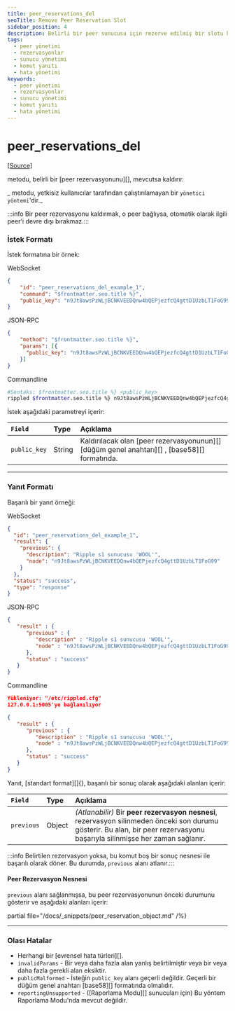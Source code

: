 ```yaml
---
title: peer_reservations_del
seoTitle: Remove Peer Reservation Slot
sidebar_position: 4
description: Belirli bir peer sunucusu için rezerve edilmiş bir slotu kaldırma işlemi hakkında bilgi sağlar. Komut yapılandırması ve yanıt formatı ile olası hataları içerir.
tags: 
  - peer yönetimi
  - rezervasyonlar
  - sunucu yönetimi
  - komut yanıtı
  - hata yönetimi
keywords: 
  - peer yönetimi
  - rezervasyonlar
  - sunucu yönetimi
  - komut yanıtı
  - hata yönetimi
---
```


# peer_reservations_del
[[Source]](https://github.com/XRPLF/rippled/blob/4a1148eb2849513dd1e7ae080288fd47ab57a376/src/ripple/rpc/handlers/Reservations.cpp#L89 "Source")

metodu, belirli bir [peer rezervasyonunu][], mevcutsa kaldırır.

_ metodu, yetkisiz kullanıcılar tarafından çalıştırılamayan bir `yönetici yöntemi`'dir._

:::info Bir peer rezervasyonu kaldırmak, o peer bağlıysa, otomatik olarak ilgili peer'i devre dışı bırakmaz.:::

### İstek Formatı

İstek formatına bir örnek:



WebSocket
```json
{
    "id": "peer_reservations_del_example_1",
    "command": "$frontmatter.seo.title %}",
    "public_key": "n9Jt8awsPzWLjBCNKVEEDQnw4bQEPjezfcQ4gttD1UzbLT1FoG99"
}
```


JSON-RPC
```json
{
    "method": "$frontmatter.seo.title %}",
    "params": [{
      "public_key": "n9Jt8awsPzWLjBCNKVEEDQnw4bQEPjezfcQ4gttD1UzbLT1FoG99"
    }]
}
```


Commandline
```sh
#Sentaks: $frontmatter.seo.title %} <public_key>
rippled $frontmatter.seo.title %} n9Jt8awsPzWLjBCNKVEEDQnw4bQEPjezfcQ4gttD1UzbLT1FoG99
```




İstek aşağıdaki parametreyi içerir:

| `Field`     | Type                      | Açıklama                        |
|:------------|:--------------------------|:-----------------------------------|
| `public_key` | String | Kaldırılacak olan [peer rezervasyonunun][] [düğüm genel anahtarı][] , [base58][] formatında. |

---

### Yanıt Formatı

Başarılı bir yanıt örneği:



WebSocket
```json
{
  "id": "peer_reservations_del_example_1",
  "result": {
    "previous": {
      "description": "Ripple s1 sunucusu 'WOOL'",
      "node": "n9Jt8awsPzWLjBCNKVEEDQnw4bQEPjezfcQ4gttD1UzbLT1FoG99"
    }
  },
  "status": "success",
  "type": "response"
}
```


JSON-RPC
```json
{
   "result" : {
      "previous" : {
         "description" : "Ripple s1 sunucusu 'WOOL'",
         "node" : "n9Jt8awsPzWLjBCNKVEEDQnw4bQEPjezfcQ4gttD1UzbLT1FoG99"
      },
      "status" : "success"
   }
}
```


Commandline
```json
Yükleniyor: "/etc/rippled.cfg"
127.0.0.1:5005'ye bağlanılıyor

{
   "result" : {
      "previous" : {
         "description" : "Ripple s1 sunucusu 'WOOL'",
         "node" : "n9Jt8awsPzWLjBCNKVEEDQnw4bQEPjezfcQ4gttD1UzbLT1FoG99"
      },
      "status" : "success"
   }
}
```




Yanıt, [standart format][]{}, başarılı bir sonuç olarak aşağıdaki alanları içerir:

| `Field` | Type   | Açıklama                                               |
|:--------|:-------|:----------------------------------------------------------|
| `previous` | Object | _(Atlanabilir)_ Bir **peer rezervasyon nesnesi**, rezervasyon silinmeden önceki son durumu gösterir. Bu alan, bir peer rezervasyonu başarıyla silinmişse her zaman sağlanır. |

:::info Belirtilen rezervasyon yoksa, bu komut boş bir sonuç nesnesi ile başarılı olarak döner. Bu durumda, `previous` alanı atlanır.:::

#### Peer Rezervasyon Nesnesi

`previous` alanı sağlanmışsa, bu peer rezervasyonunun önceki durumunu gösterir ve aşağıdaki alanları içerir:

partial file="/docs/_snippets/peer_reservation_object.md" /%}

---

### Olası Hatalar

- Herhangi bir [evrensel hata türleri][].
- `invalidParams` - Bir veya daha fazla alan yanlış belirtilmiştir veya bir veya daha fazla gerekli alan eksiktir.
- `publicMalformed` - İsteğin `public_key` alanı geçerli değildir. Geçerli bir düğüm genel anahtarı [base58][] formatında olmalıdır.
- `reportingUnsupported` - ([Raporlama Modu][] sunucuları için) Bu yöntem Raporlama Modu'nda mevcut değildir.


